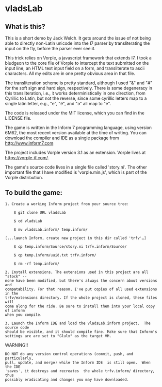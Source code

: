 # vladsLab

What is this?
-------------

This is a short demo by Jack Welch. It gets around the issue of not 
being able to directly non-Latin unicode into the I7 parser by 
transliterating the input on the fly, before the parser ever see it.

This trick relies on Vorple, a javascript framework that extends I7.
I took a bludgeon to the core file of Vorple to intercept the text
submitted on the input line, an HTML text input field on a form, and
transliterate to ascii characters. All my edits are in one pretty
obvious area in that file.

The transliteration scheme is pretty standard, although I used
"&" and "#" for the soft sign and hard sign, respectively. There
is some degeneracy in this transliteration, i.e., it works
deterministically in one direction, from Cyrillic to Latin, but not
the reverse, since some cyrillic letters map to a single latin letter,
e.g., "е", "ё", and "э" all map to "e".

The code is released under the MIT license, which you can find in the
LICENSE file.

The game is written in the Inform 7 programming language, using
version 6M62, the most recent version available at the time of
writing. You can download the compiler and IDE as a single
package from http://www.inform7.com

The project includes Vorple version 3.1 as an extension.
Vorple lives at https://vorple-if.com/.

The game's source code lives in a single file called 'story.ni'.
The other important file that I have modified is 'vorple.min.js',
which is part of the Vorple distribution.


To build the game:
------------------

	1. Create a working Inform project from your source tree:

		$ git clone URL vladsLab
  
		$ cd vladsLab
  
		$ mv vladsLab.inform/ temp.inform/

	[...launch Inform, create new project in this dir called 'trfv'…]

		$ cp temp.inform/Source/story.ni trfv.inform/Source/
  
		$ cp temp.inform/uuid.txt trfv.inform/
  
		$ rm -rf temp.inform/

	2. Install extensions. The extensions used in this project are all "stock" -- 
	none have been modified, but there's always the concern about versions and 
	compatability. For that reason, I've put copies of all used extensions in the 
	trfv/extensions directory. If the whole project is cloned, these files will 
	come along for the ride. Be sure to install them into your local copy of inform 
	when you compile.

	3. Launch the Inform IDE and load the vladsLab.inform project.  The source code 
	should be visible, and it should compile fine. Make	sure that Inform's 
	settings are are set to "Glulx" as the target VM. 

WARNING!!

	DO NOT do any version control operations (commit, push, and particularly, 
	pull, update, and merge) while the Inform IDE  is still open.  When the IDE 
	'saves', it destroys and recreates  the whole trfv.inform/ directory, thus
	possibly eradicating and changes you may have downloaded.  

